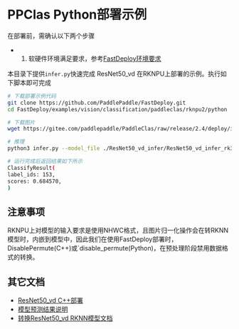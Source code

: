 # PPClas Python部署示例

在部署前，需确认以下两个步骤

- 1. 软硬件环境满足要求，参考[FastDeploy环境要求](../../../../../../docs/cn/build_and_install/rknpu2.md)

本目录下提供`infer.py`快速完成 ResNet50_vd 在RKNPU上部署的示例。执行如下脚本即可完成

```bash
# 下载部署示例代码
git clone https://github.com/PaddlePaddle/FastDeploy.git
cd FastDeploy/examples/vision/classification/paddleclas/rknpu2/python

# 下载图片
wget https://gitee.com/paddlepaddle/PaddleClas/raw/release/2.4/deploy/images/ImageNet/ILSVRC2012_val_00000010.jpeg

# 推理
python3 infer.py --model_file ./ResNet50_vd_infer/ResNet50_vd_infer_rk3588.rknn  --config_file ResNet50_vd_infer/inference_cls.yaml  --image ILSVRC2012_val_00000010.jpeg

# 运行完成后返回结果如下所示
ClassifyResult(
label_ids: 153, 
scores: 0.684570, 
)
```


## 注意事项
RKNPU上对模型的输入要求是使用NHWC格式，且图片归一化操作会在转RKNN模型时，内嵌到模型中，因此我们在使用FastDeploy部署时，
DisablePermute(C++)或`disable_permute(Python)，在预处理阶段禁用数据格式的转换。

## 其它文档
- [ResNet50_vd C++部署](../cpp)
- [模型预测结果说明](../../../../../../docs/api/vision_results/)
- [转换ResNet50_vd RKNN模型文档](../README.md)
